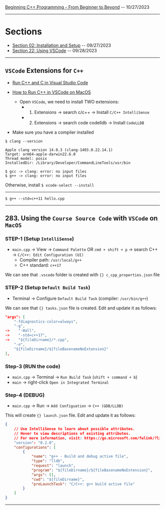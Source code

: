 [Beginning C++ Programming - From Beginner to Beyond](https://www.udemy.com/course/beginning-c-plus-plus-programming/) -- 10/27/2023

***
# Sections

* [Section 02: Installation and Setup](https://github.com/muarshad01/CPP_Programming/blob/main/section_02_installation_and_setup.md) -- 09/27/2023
* [Section 22: Using VSCode](https://github.com/muarshad01/CPP_Programming/blob/main/section_22_Using_VSCode.md) -- 09/28/2023

***

## `VSCode` Extensions for `C++`

* [Run C++ and C in Visual Studio Code](https://www.youtube.com/watch?v=3-9sObAg6R0)
* [How to Run C++ in VSCode on MacOS](https://www.youtube.com/watch?v=tdAD0WZjXrM)
    - Open `VSCode`, we need to install TWO extensions:
        - 1. Extensions -> search c/c++ -> Install `C/C++ IntelliSense` 
        - 2. Extensions -> search code codelldb -> Install `CodeLLDB`

* Make sure you have a compiler installed
```        
$ clang --version
```

```
Apple clang version 14.0.3 (clang-1403.0.22.14.1)
Target: arm64-apple-darwin22.6.0
Thread model: posix
InstalledDir: /Library/Developer/CommandLineTools/usr/bin
```

```        
$ gcc -> clang: error: no input files
$ g++ -> clang: error: no input files
```

Otherwise, install `$ xcode-select --install` 

***

```
$ g++ --std=c++11 hello.cpp
```

***

## 283. Using the `Course Source Code` with `VSCode` on `MacOS`

### STEP-1 (Setup `IntelliSense`)

* `main.cpp` -> View -> `Command Palette` OR `cmd + shift + p` -> search C++ -> `C/C++: Edit Configuration (UI)`
    - Compiler path: `/usr/local/g++`
    - C++ standard: `c++17`

We can see that `.vscode` folder is created with `{} c_cpp_properties.json` file

### STEP-2 (Setup `Default Build Task`)

* Terminal -> Configure `Default Build Task` (compiler: `/usr/bin/g++`)

We can see that `{} tasks.json` file is created. Edit and update it as follows:

```json
"args": [
    "-fdiagnostics-color=always",
    "-g",
->    "-Wall",
->    "-std=c++17",
->    "${fileDirname}/*.cpp",
    "-o",
    "${fileDirname}/${fileBasenameNoExtension}"
],
```

### Step-3 (RUN the code)

* `main.cpp` -> Terminal -> `Run Build Task` (`shift + command + b`)
* `main` -> right-click `Open in Integrated Terminal`

### Step-4 (DEBUG)

* `main.cpp` -> Run -> `Add Configuation` -> `C++ (GDB/LLDB)`

This will create `{} launch.json` file. Edit and update it as follows:

```json
{
    // Use IntelliSense to learn about possible attributes.
    // Hover to view descriptions of existing attributes.
    // For more information, visit: https://go.microsoft.com/fwlink/?linkid=830387
    "version": "0.2.0",
    "configurations": [
        {
            "name": "g++ - Build and debug active file",
            "type": "lldb",
            "request": "launch",
            "program": "${fileDirname}/${fileBasenameNoExtension}",
            "args": [],
            "cwd": "${fileDirname}",
            "preLaunchTask": "C/C++: g++ build active file"
        }
    ]
}
```

***




